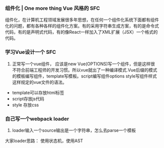 ### 组件化 | One more thing Vue 风格的 SFC

组件化，在计算机工程领域发展很多年思想，在任何一个组件化系统下面都有组件化的问题，都有各种各样的组件化方案。有的采用字符串生成方案，有的是命令式代码，有的是声明式代码，有的像React一样加入了XML扩展（JSX）一个格式的代码。

### 学习Vue设计一个 SFC
1. 正常写一个vue组件， 应该是new Vue(OPTIONS)写一个组件，但是这样很不符合前端工程师的开发习惯。所以vue就出了一种编译模式.Vue后缀的模式的模板编写组件，template写模板。script编写组件options style写组件样式这样规定的vue文件的语法。

- template可以存放html标签
- script存放js代码
- style 存放css

### 自己写一个webpack loader

1. loader输入一个source输出是一个字符串，怎么去parse一个模板

大家loader思路： 使用状态机，使用AST